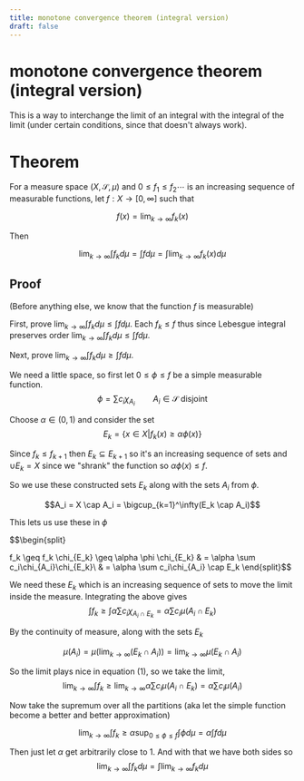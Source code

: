 ```yaml
---
title: monotone convergence theorem (integral version)
draft: false
---
```

# monotone convergence theorem (integral version)

This is a way to interchange the limit of an integral with the integral of the limit (under certain conditions, since that doesn't always work).

# Theorem
For a measure space $(X, \mathcal{S}, \mu)$ and $0\leq f_1 \leq f_2 \cdots$ is an increasing sequence of measurable functions, let $f:X \to [0,\infty]$ such that

$$f(x) = \lim_{k\to\infty} f_k(x) $$

Then

$$\lim_{k\to\infty} \int f_k d\mu = \int f d\mu = \int \lim_{k\to\infty} f_k(x) d\mu$$

## Proof
(Before anything else, we know that the function $f$ is measurable)

First, prove $\lim_{k\to\infty} \int f_k d\mu \leq \int f d\mu$.
Each $f_k \leq f$ thus since Lebesgue integral preserves order $\lim_{k\to\infty} \int f_k d\mu \leq \int f d\mu$.

Next, prove $\lim_{k\to\infty} \int f_k d\mu \geq \int f d\mu$.

We need a little space, so first let $0 \leq \phi \leq f$ be a simple measurable function.
$$\phi = \sum c_i \chi_{A_i} \qquad A_i \in \mathcal{S} \ \text{disjoint}$$

Choose $\alpha \in (0,1)$ and consider the set
$$E_k = \{x\in X| f_k(x) \geq \alpha \phi(x) \}$$

Since $f_k \leq f_{k+1}$ then $E_k \subseteq E_{k+1}$ so it's an increasing sequence of sets and $\cup E_k = X$ since we "shrank" the function so $\alpha \phi(x) \leq f$.

So we use these constructed sets $E_k$ along with the sets $A_i$ from $\phi$.

$$A_i = X \cap A_i = \bigcup_{k=1}^\infty(E_k \cap A_i)$$

This lets us use these in $\phi$


$$\begin{split}

f_k \geq f_k \chi_{E_k} \geq \alpha \phi \chi_{E_k} & = \alpha \sum c_i\chi_{A_i}\chi_{E_k}\\
 & = \alpha \sum c_i\chi_{A_i} \cap E_k
\end{split}$$

We need these $E_k$ which is an increasing sequence of sets to move the limit inside the measure.
Integrating the above gives
$$\begin{equation} \int f_k \geq \int \alpha \sum c_i\chi_{A_i \cap E_k} = \alpha \sum c_i\mu(A_i \cap E_k) \end{equation}$$

By the continuity of measure, along with the sets $E_k$

$$\mu(A_i) = \mu(\lim_{k\to\infty}(E_k \cap A_i)) = \lim_{k\to\infty} \mu(E_k \cap A_i)$$

So the limit plays nice in equation (1), so we take the limit,
$$\begin{equation} \lim_{k\to\infty} \int f_k \geq \lim_{k\to\infty} \alpha \sum c_i\mu(A_i \cap E_k) = \alpha \sum c_i\mu(A_i) \end{equation}$$

Now take the supremum over all the partitions (aka let the simple function become a better and better approximation)

$$\lim_{k\to\infty} \int f_k \geq \alpha \sup_{0\leq\phi\leq f}\int \phi d\mu = \alpha \int f d\mu $$

Then just let $\alpha$ get arbitrarily close to 1.
And with that we have both sides so
$$\lim_{k\to\infty} \int f_k d\mu = \int \lim_{k\to\infty} f_k d\mu$$


